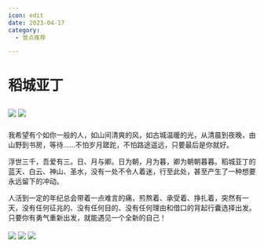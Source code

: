 ```yaml
---
icon: edit
date: 2023-04-17
category:
  - 景点推荐

---
```


# 稻城亚丁

## 
![](/dao1.jpg)
![](/dao2.jpg)
### 
我希望有个如你一般的人，如山间清爽的风，如古城温暖的光，从清晨到夜晚，由山野到书房，等待......不怕岁月蹉跎，不怕路途遥远，只要最后是你就好。

浮世三千，吾爱有三。日、月与卿。日为朝，月为暮，卿为朝朝暮暮。稻城亚丁的蓝天、白云、神山、圣水，没有一处不令人着迷，行至此处，甚至产生了一种想要永远留下的冲动。

人活到一定的年纪总会带着一点难言的痛，煎熬着、承受着、挣扎着，突然有一天，没有任何征兆的、没有任何目的、没有任何理由和借口的背起行囊选择出发。只要你有勇气重新出发，就能遇见一个全新的自己！
####
 ![](/dao3.jpeg)
![](/dao4.jpg)
![](/dao5.jpg)




